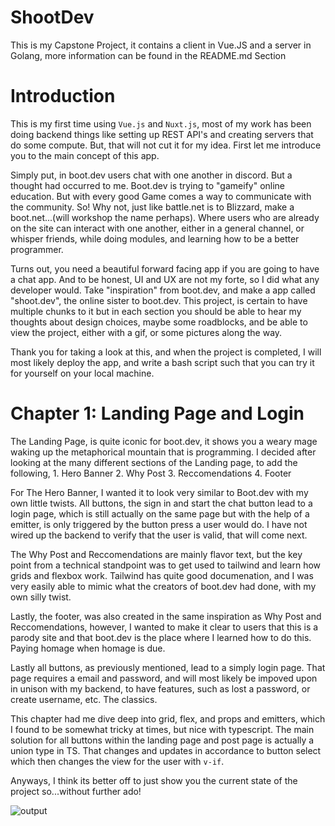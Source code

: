 # ShootDev

This is my Capstone Project, it contains a client in Vue.JS and a server in Golang, more information can be found in the README.md Section


# Introduction

This is my first time using `Vue.js` and `Nuxt.js`, most of my work has been doing backend things like setting up REST API's and creating servers that do some compute. But, that will not cut it for my idea. First let me introduce you to the main concept of this app.

Simply put, in boot.dev users chat with one another in discord. But a thought had occurred to me. Boot.dev is trying to "gameify" online education. But with every good Game comes a way to communicate with the community. So! Why not, just like battle.net is to Blizzard, make a boot.net...(will workshop the name perhaps). Where users who are already on the site can interact with one another, either in a general channel, or whisper friends, while doing modules, and learning how to be a better programmer. 

Turns out, you need a beautiful forward facing app if you are going to have a chat app. And to be honest, UI and UX are not my forte, so I did what any developer would. Take "inspiration" from boot.dev, and make a app called "shoot.dev", the online sister to boot.dev. This project, is certain to have multiple chunks to it but in each section you should be able to hear my thoughts about design choices, maybe some roadblocks, and be able to view the project, either with a gif, or some pictures along the way.

Thank you for taking a look at this, and when the project is completed, I will most likely deploy the app, and write a bash script such that you can try it for yourself on your local machine. 


# Chapter 1: Landing Page and Login

The Landing Page, is quite iconic for boot.dev, it shows you a weary mage waking up the metaphorical mountain that is programming. I decided after looking at the many different sections of the Landing page, to add the following, 
    1. Hero Banner
    2. Why Post
    3. Reccomendations
    4. Footer

For The Hero Banner, I wanted it to look very similar to Boot.dev with my own little twists. All buttons, the sign in and start the chat button lead to a login page, which is still actually on the same page but with the help of a emitter, is only triggered by the button press a user would do. I have not wired up the backend to verify that the user is valid, that will come next. 

The Why Post and Reccomendations are mainly flavor text, but the key point from a technical standpoint was to get used to tailwind and learn how grids and flexbox work. Tailwind has quite good documenation, and I was very easily able to mimic what the creators of boot.dev had done, with my own silly twist. 

Lastly, the footer, was also created in the same inspiration as Why Post and Reccomendations, however, I wanted to make it clear to users that this is a parody site and that boot.dev is the place where I learned how to do this. Paying homage when homage is due.

Lastly all buttons, as previously mentioned, lead to a simply login page. That page requires a email and password, and will most likely be impoved upon in unison with my backend, to have features, such as lost a password, or create username, etc. The classics.

This chapter had me dive deep into grid, flex, and props and emitters, which I found to be somewhat tricky at times, but nice with typescript. The main solution for all buttons within the landing page and post page is actually a union type in TS. That changes and updates in accordance to button select which then changes the view for the user with `v-if`. 

Anyways, I think its better off to just show you the current state of the project so...without further ado!

![output](https://github.com/user-attachments/assets/263ba249-f3f7-49d9-adc7-b52bed6b6e72)

